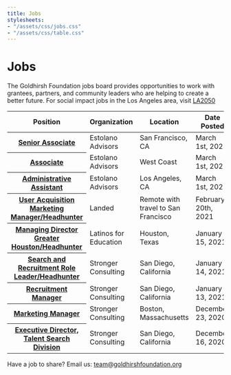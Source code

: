 ```yaml
---
title: Jobs
stylesheets:
- "/assets/css/jobs.css"
- "/assets/css/table.css"
---
```


Jobs
===========

The Goldhirsh Foundation jobs board provides opportunities to work with grantees, partners, and community leaders who are helping to create a better future.
For social impact jobs in the Los Angeles area, visit [LA2050](www.la2050.com/Jobs)

<table>
<thead>
<tr>
  <th scope="col">Position</th>
  <th scope="col">Organization</th>
  <th scope="col">Location</th>
  <th scope="col">Date Posted</th>
</tr>
</thead>
<tbody>

<tr>
  <th scope="row"><a href="https://static1.squarespace.com/static/5a1ef673a803bb61182df313/t/603c61ed4f7eff1aa500d294/1614569966810/Estolano+Advisors+Sr.+Assoc+Posting+%28Bay+Area%29.2.28.21.pdf">Senior Associate</a></th>
  <td>Estolano Advisors</td>
  <td>San Francisco, CA</td>
  <td>March 1st, 2021</td>
</tr>

<tr>
  <th scope="row"><a href="https://static1.squarespace.com/static/5a1ef673a803bb61182df313/t/603c62079295ad0aaf714543/1614569992716/Estolano+Advisors+Assoc+Posting+%282.28.21%29.pdf">Associate</a></th>
  <td>Estolano Advisors</td>
  <td>West Coast</td>
  <td>March 1st, 2021</td>
</tr>

<tr>
  <th scope="row"><a href="https://static1.squarespace.com/static/5a1ef673a803bb61182df313/t/6021e21e1f696e561fa5b647/1612833311096/Estolano+Advisors+Administrative+Assistant+020821.pdf">Administrative Assistant</a></th>
  <td>Estolano Advisors</td>
  <td>Los Angeles, CA</td>
  <td>March 1st, 2021</td>
</tr>

<tr>
  <th scope="row"><a href="https://jobs.lever.co/landed/517f1278-0af4-4497-8bf9-22c466587ff6">User Acquisition Marketing Manager/Headhunter</a></th>
  <td>Landed</td>
  <td>Remote with travel to San Francisco</td>
  <td>February 20th, 2021</td>
</tr>

<tr>
  <th scope="row"><a href="https://strongerconsulting.com/opportunities/#op-425126-managing-director-md-greater-houston-">Managing Director Greater Houston/Headhunter</a></th>
  <td>Latinos for Education</td>
  <td>Houston, Texas</td>
  <td>January 15, 2021</td>
</tr>

<tr>
  <th scope="row"><a href="https://strongerconsulting.com/opportunities/#op-429544-search-and-recruitment-role-leaderheadhunter-">Search and Recruitment Role Leader/Headhunter</a></th>
  <td>Stronger Consulting</td>
  <td>San Diego, California</td>
  <td>January 14, 2021</td>
</tr>

<tr>
  <th scope="row"><a href="https://strongerconsulting.com/opportunities/#op-429468-manager-recuitment">Recruitment Manager</a></th>
  <td>Stronger Consulting</td>
  <td>San Diego, California</td>
  <td>January 13, 2021</td>
</tr>

<tr>
  <th scope="row"><a href="https://strongerconsulting.com/opportunities/#op-426533-marketing-manager-">Marketing Manager</a></th>
  <td>Stronger Consulting</td>
  <td>Boston, Massachusetts</td>
  <td>December 23, 2020</td>
</tr>


<tr>
  <th scope="row"><a href="https://strongerconsulting.com/opportunities/#op-424711-executive-director-talent-search-division">Executive Director, Talent Search Division</a></th>
  <td>Stronger Consulting</td>
  <td>San Diego, California</td>
  <td>December 16, 2020</td>
</tr>


</tbody>
</table>

 
  

 





Have a job to share? Email us: <a href="mailto:team@goldhirshfoundation.org">team@goldhirshfoundation.org</a>


